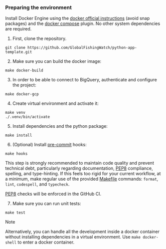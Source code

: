 [docker compose]: https://docs.docker.com/compose/install/linux/
[docker official instructions]: https://docs.docker.com/engine/install/
[PEP8]: https://peps.python.org/pep-0008/
[pre-commit]: https://pre-commit.com

[Makefile]: Makefile

### Preparing the environment

Install Docker Engine using the [docker official instructions] (avoid snap packages)
and the [docker compose] plugin. No other system dependencies are required.

1. First, clone the repository.
```shell
git clone https://github.com/GlobalFishingWatch/python-app-template.git
```

2. Make sure you can build the docker image:
```shell
make docker-build
```

3. In order to be able to connect to BigQuery, authenticate and configure the project:
```shell
make docker-gcp
```

4. Create virtual environment and activate it:
```shell
make venv
./.venv/bin/activate
```

5. Install dependencies and the python package:
```shell
make install
```

6. (Optional) Install [pre-commit] hooks:
```shell
make hooks
```
This step is strongly recommended to maintain code quality and prevent technical debt,
particularly regarding documentation, [PEP8] compliance, spelling, and type-hinting.
If this feels too rigid for your current workflow,
at a minimum, make regular use of the provided [Makefile] commands:
`format`, `lint`, `codespell`, and `typecheck`.

[PEP8] checks will be enforced in the GitHub CI.

7. Make sure you can run unit tests:
```shell
make test
```
</div>

> [!NOTE]
> Alternatively,
  you can handle all the development inside a docker container
  without installing dependencies in a virtual environment.
  Use `make docker-shell` to enter a docker container.